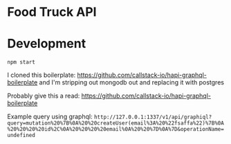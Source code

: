 Food Truck API
========================

# Development
`npm start`


I cloned this boilerplate:
https://github.com/callstack-io/hapi-graphql-boilerplate
and I'm stripping out mongodb out and replacing it with postgres

Probably give this a read: https://github.com/callstack-io/hapi-graphql-boilerplate

Example query using graphql:
`
http://127.0.0.1:1337/v1/api/graphiql?query=mutation%20%7B%0A%20%20createUser(email%3A%20%22fsaffa%22)%7B%0A%20%20%20%20id%2C%0A%20%20%20%20email%0A%20%20%7D%0A%7D&operationName=undefined
`